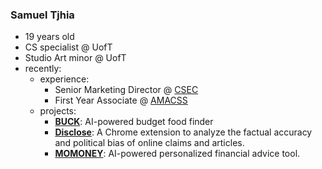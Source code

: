 ### Samuel Tjhia
- 19 years old
- CS specialist @ UofT
- Studio Art minor @ UofT
- recently:
  - experience:
    - Senior Marketing Director @ [CSEC](https://csec.codes/)
    - First Year Associate @ [AMACSS](https://www.amacss.org/)
  - projects:
    - **[BUCK](https://github.com/samtjhia/buck)**: AI-powered budget food finder
    - **[Disclose](https://github.com/samtjhia/disclose)**: A Chrome extension to analyze the factual accuracy and political bias of online claims and articles.
    - **[MOMONEY](https://github.com/samtjhia/MOMONEY-HTV9)**: AI-powered personalized financial advice tool.
